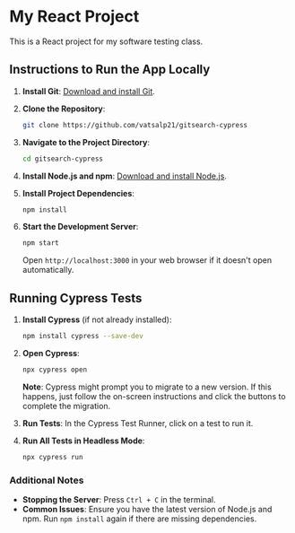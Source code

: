# My React Project

This is a React project for my software testing class.

## Instructions to Run the App Locally

1. **Install Git**: [Download and install Git](https://git-scm.com/downloads).

2. **Clone the Repository**:

    ```sh
    git clone https://github.com/vatsalp21/gitsearch-cypress
    ```

3. **Navigate to the Project Directory**:

    ```sh
    cd gitsearch-cypress
    ```

4. **Install Node.js and npm**: [Download and install Node.js](https://nodejs.org/).

5. **Install Project Dependencies**:

    ```sh
    npm install
    ```

6. **Start the Development Server**:

    ```sh
    npm start
    ```

    Open `http://localhost:3000` in your web browser if it doesn't open automatically.

## Running Cypress Tests

1. **Install Cypress** (if not already installed):

    ```sh
    npm install cypress --save-dev
    ```

2. **Open Cypress**:

    ```sh
    npx cypress open
    ```

    **Note**: Cypress might prompt you to migrate to a new version. If this happens, just follow the on-screen instructions and click the buttons to complete the migration.

3. **Run Tests**: In the Cypress Test Runner, click on a test to run it.

4. **Run All Tests in Headless Mode**:

    ```sh
    npx cypress run
    ```

### Additional Notes

- **Stopping the Server**: Press `Ctrl + C` in the terminal.
- **Common Issues**: Ensure you have the latest version of Node.js and npm. Run `npm install` again if there are missing dependencies.
